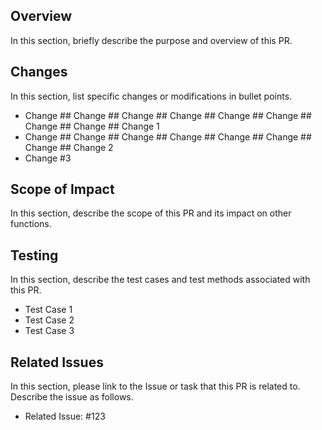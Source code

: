 ## Overview

In this section, briefly describe the purpose and overview of this PR.

## Changes

In this section, list specific changes or modifications in bullet points.

- Change ## Change ## Change ## Change ## Change ## Change ## Change ## Change ## Change 1
- Change ## Change ## Change ## Change ## Change ## Change ## Change ## Change 2
- Change #3

## Scope of Impact

In this section, describe the scope of this PR and its impact on other functions.

## Testing

In this section, describe the test cases and test methods associated with this PR.

- Test Case 1
- Test Case 2
- Test Case 3

## Related Issues

In this section, please link to the Issue or task that this PR is related to. Describe the issue as follows.

- Related Issue: #123
